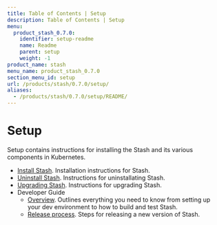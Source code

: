 ```yaml
---
title: Table of Contents | Setup
description: Table of Contents | Setup
menu:
  product_stash_0.7.0:
    identifier: setup-readme
    name: Readme
    parent: setup
    weight: -1
product_name: stash
menu_name: product_stash_0.7.0
section_menu_id: setup
url: /products/stash/0.7.0/setup/
aliases:
  - /products/stash/0.7.0/setup/README/
---
```

# Setup

Setup contains instructions for installing the Stash and its various components in Kubernetes.

- [Install Stash](/docs/setup/install.md). Installation instructions for Stash.
- [Uninstall Stash](/docs/setup/uninstall.md). Instructions for uninstallating Stash.
- [Upgrading Stash](/docs/setup/upgrade.md). Instructions for upgrading Stash.
- Developer Guide
  - [Overview](/docs/setup/developer-guide/overview.md). Outlines everything you need to know from setting up your dev environment to how to build and test Stash.
  - [Release process](/docs/setup/developer-guide/release.md). Steps for releasing a new version of Stash.

